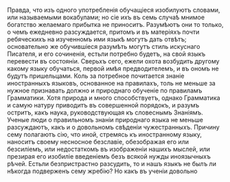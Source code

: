 Правда, что изъ одного употребленія обучащіеся изобилуютъ словами, или называемыми вокабулами; но сіе ихъ въ семь случаѣ мнимое богатство желаемаго прибытка не приноситъ. Разумѣютъ они то только, о чемъ ежедневно разсуждается, притомъ и въ матеріяхъ почти ребяческихъ на изученномъ ими языкѣ могутъ дать отвѣтъ; основательно же обучившіеся разумѣть могутъ стиль искуснаго Писателя, и его сочиненія, естьли потребно будетъ, на свой языкъ перевести въ состояніи. Сверьхъ сего, ежели охота возбудить другому какому языку обучаться, первой имѣя предводителемъ, и въ ономъ не будутъ пришельцами.
Коль за потребное почитается знаніе иностранныхъ языковъ, основанное на правилахъ, толь не меньше за нужное признавать должно и природнаго обученіе по правиламъ Грамматики. Хотя природа и много способствуетъ, однако Грамматика и самую натуру приводитъ въ совершенной порядокъ, и разумъ остритъ, какъ наука, руководствующая къ словеснымъ Знаніямъ. Ученые люди о правильномъ знаніи природнаго языка не меньше разсуждаютъ, какъ и о довольномъ свѣденіи чужестранныхъ. Причину сему полагаютъ сію, что иной, стремясь къ иностранному языку, наноситъ своему несносное безславіе, обезображая его или безсиліемъ, или недостаткомъ въ изображеніи нашихъ мыслей, или презирая его изобиліе введеніемъ безъ всякой нужды иноязычныхъ рѣчей.
Естьли безпристрастно разсудить, то и нашъ языкъ не былъ ли нѣкогда подверженъ сему жребію? Но какъ въ ученіи довольно